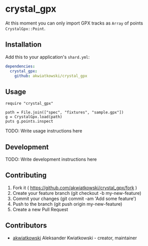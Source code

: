 # crystal_gpx

At this moment you can only import GPX tracks as `Array`
of points `CrystalGpx::Point`.

## Installation


Add this to your application's `shard.yml`:

```yaml
dependencies:
  crystal_gpx:
    github: akwiatkowski/crystal_gpx
```


## Usage


```crystal
require "crystal_gpx"

path = File.join(["spec", "fixtures", "sample.gpx"])
g = CrystalGpx.load(path)
puts g.points.inspect
```


TODO: Write usage instructions here

## Development

TODO: Write development instructions here

## Contributing

1. Fork it ( https://github.com/akwiatkowski/crystal_gpx/fork )
2. Create your feature branch (git checkout -b my-new-feature)
3. Commit your changes (git commit -am 'Add some feature')
4. Push to the branch (git push origin my-new-feature)
5. Create a new Pull Request

## Contributors

- [akwiatkowski](https://github.com/akwiatkowski) Aleksander Kwiatkowski - creator, maintainer
